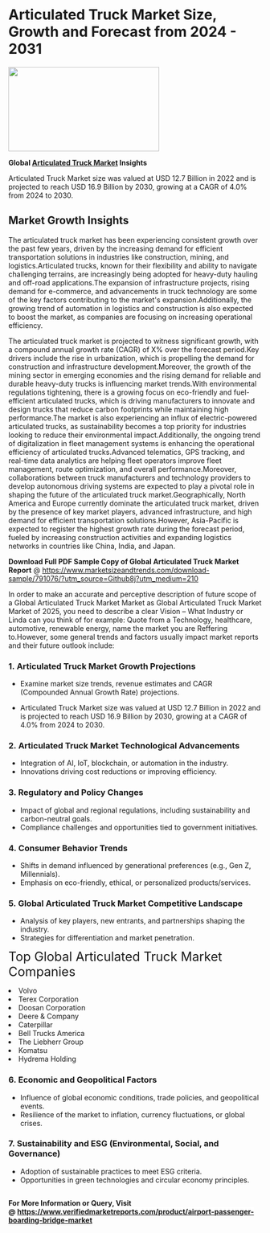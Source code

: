<H1>Articulated Truck Market Size, Growth and Forecast from 2024 - 2031</H1><img class="aligncenter size-medium wp-image-584254" src="https://thirdeyenews.in/wp-content/uploads/2024/09/Global-Market-Research-300x168.jpeg" alt="" width="300" height="168" /><p><strong>Global&nbsp;<a href="https://www.marketsizeandtrends.com/download-sample/791076/?utm_source=Github8j?utm_medium=210">Articulated Truck Market</a> Insights</strong></p><p>Articulated Truck Market size was valued at USD 12.7 Billion in 2022 and is projected to reach USD 16.9 Billion by 2030, growing at a CAGR of 4.0% from 2024 to 2030.</p><p><h2>Market Growth Insights</h2> <p>The articulated truck market has been experiencing consistent growth over the past few years, driven by the increasing demand for efficient transportation solutions in industries like construction, mining, and logistics.Articulated trucks, known for their flexibility and ability to navigate challenging terrains, are increasingly being adopted for heavy-duty hauling and off-road applications.The expansion of infrastructure projects, rising demand for e-commerce, and advancements in truck technology are some of the key factors contributing to the market's expansion.Additionally, the growing trend of automation in logistics and construction is also expected to boost the market, as companies are focusing on increasing operational efficiency.</p> <p>The articulated truck market is projected to witness significant growth, with a compound annual growth rate (CAGR) of X% over the forecast period.Key drivers include the rise in urbanization, which is propelling the demand for construction and infrastructure development.Moreover, the growth of the mining sector in emerging economies and the rising demand for reliable and durable heavy-duty trucks is influencing market trends.With environmental regulations tightening, there is a growing focus on eco-friendly and fuel-efficient articulated trucks, which is driving manufacturers to innovate and design trucks that reduce carbon footprints while maintaining high performance.The market is also experiencing an influx of electric-powered articulated trucks, as sustainability becomes a top priority for industries looking to reduce their environmental impact.Additionally, the ongoing trend of digitalization in fleet management systems is enhancing the operational efficiency of articulated trucks.Advanced telematics, GPS tracking, and real-time data analytics are helping fleet operators improve fleet management, route optimization, and overall performance.Moreover, collaborations between truck manufacturers and technology providers to develop autonomous driving systems are expected to play a pivotal role in shaping the future of the articulated truck market.Geographically, North America and Europe currently dominate the articulated truck market, driven by the presence of key market players, advanced infrastructure, and high demand for efficient transportation solutions.However, Asia-Pacific is expected to register the highest growth rate during the forecast period, fueled by increasing construction activities and expanding logistics networks in countries like China, India, and Japan.<p><span class=""><strong>Download Full PDF Sample Copy of Global Articulated Truck Market Report</strong> @ <a href="https://www.marketsizeandtrends.com/download-sample/791076/?utm_source=Github8j?utm_medium=210" target="_blank">https://www.marketsizeandtrends.com/download-sample/791076/?utm_source=Github8j?utm_medium=210</a></span></p><p>In order to make an accurate and perceptive description of future scope of a Global&nbsp;Articulated Truck Market Market as Global&nbsp;Articulated Truck Market Market of 2025, you need to describe a clear Vision &ndash; What Industry or Linda can you think of for example: Quote from a Technology, healthcare, automotive, renewable energy, name the market you are Reffering to.However, some general trends and factors usually impact market reports and their future outlook include:</p><h3>1.&nbsp;<strong>Articulated Truck Market Growth Projections</strong></h3><ul><li>Examine market size trends, revenue estimates and CAGR (Compounded Annual Growth Rate) projections.</li><li><p>Articulated Truck Market size was valued at USD 12.7 Billion in 2022 and is projected to reach USD 16.9 Billion by 2030, growing at a CAGR of 4.0% from 2024 to 2030.</p></li></ul><h3>2.&nbsp;<strong>Articulated Truck Market Technological Advancements</strong></h3><ul><li>Integration of AI, IoT, blockchain, or automation in the industry.</li><li>Innovations driving cost reductions or improving efficiency.</li></ul><h3>3.&nbsp;<strong>Regulatory and Policy Changes</strong></h3><ul><li>Impact of global and regional regulations, including sustainability and carbon-neutral goals.</li><li>Compliance challenges and opportunities tied to government initiatives.</li></ul><h3>4.&nbsp;<strong>Consumer Behavior Trends</strong></h3><ul><li>Shifts in demand influenced by generational preferences (e.g., Gen Z, Millennials).</li><li>Emphasis on eco-friendly, ethical, or personalized products/services.</li></ul><h3>5.&nbsp;<strong>Global Articulated Truck Market Competitive Landscape</strong></h3><ul><li>Analysis of key players, new entrants, and partnerships shaping the industry.</li><li>Strategies for differentiation and market penetration.</li></ul><p data-pm-slice="1 1 []"><span style="color: inherit; font-family: inherit; font-size: 25px;">Top Global Articulated Truck Market Companies</span></p><div class="" data-test-id=""><p><li>Volvo</li><li> Terex Corporation</li><li> Doosan Corporation</li><li> Deere & Company</li><li> Caterpillar</li><li> Bell Trucks America</li><li> The Liebherr Group</li><li> Komatsu</li><li> Hydrema Holding</li></p></div><h3>6.&nbsp;<strong>Economic and Geopolitical Factors</strong></h3><ul><li>Influence of global economic conditions, trade policies, and geopolitical events.</li><li>Resilience of the market to inflation, currency fluctuations, or global crises.</li></ul><h3>7.&nbsp;<strong>Sustainability and ESG (Environmental, Social, and Governance)</strong></h3><ul><li>Adoption of sustainable practices to meet ESG criteria.</li><li>Opportunities in green technologies and circular economy principles.</li></ul><h2><strong style="font-size: 14px;">For More Information or Query, Visit @&nbsp;</strong><a style="background-color: #ffffff; font-size: 14px;" href="https://www.marketsizeandtrends.com/report/articulated-truck-market/" target="_blank">https://www.verifiedmarketreports.com/product/airport-passenger-boarding-bridge-market</a></h2>